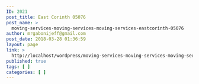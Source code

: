 ```yaml
---
ID: 2021
post_title: East Corinth 05076
post_name: >
  moving-services-moving-services-moving-services-eastcorinth-05076
author: mrgabonijeff@gmail.com
post_date: 2018-03-28 01:36:59
layout: page
link: >
  http://localhost/wordpress/moving-services-moving-services-moving-services-eastcorinth-05076/
published: true
tags: [ ]
categories: [ ]
---
```

